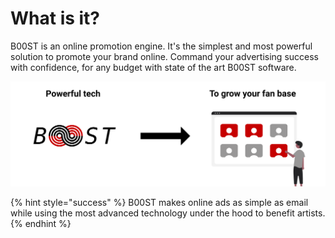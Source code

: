 # What is it?

B00ST is an online promotion engine. It's the simplest and most powerful solution to promote your brand online. Command your advertising success with confidence, for any budget with state of the art B00ST software.

![](../../.gitbook/assets/powerful_tech_to_grow_your_fan_base.svg)

{% hint style="success" %}
B00ST makes online ads as simple as email while using the most advanced technology under the hood to benefit artists. 
{% endhint %}

## 

